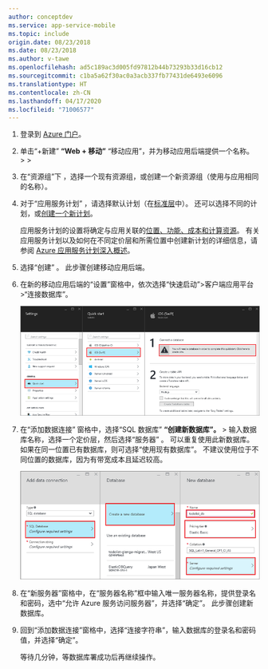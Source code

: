```yaml
---
author: conceptdev
ms.service: app-service-mobile
ms.topic: include
origin.date: 08/23/2018
ms.date: 08/23/2018
ms.author: v-tawe
ms.openlocfilehash: ad5c189ac3d005fd97812b44b73293b33d16cb12
ms.sourcegitcommit: c1ba5a62f30ac0a3acb337fb77431de6493e6096
ms.translationtype: HT
ms.contentlocale: zh-CN
ms.lasthandoff: 04/17/2020
ms.locfileid: "71006577"
---
```

1. 登录到 [Azure 门户]。
2. 单击“+新建” **“Web + 移动”** “移动应用”，并为移动应用后端提供一个名称。 >    >  
3. 在“资源组”下  ，选择一个现有资源组，或创建一个新资源组（使用与应用相同的名称）。 
4. 对于“应用服务计划”  ，请选择默认计划（在[标准层](https://www.azure.cn/pricing/details/app-service/)中）。 还可以选择不同的计划，或[创建一个新计划](../articles/app-service/app-service-plan-manage.md#create-an-app-service-plan)。 

   应用服务计划的设置将确定与应用关联的[位置、功能、成本和计算资源](https://www.azure.cn/pricing/details/app-service/)。 有关应用服务计划以及如何在不同定价层和所需位置中创建新计划的详细信息，请参阅 [Azure 应用服务计划深入概述](/app-service/overview-hosting-plans)。
   
5. 选择“创建”  。 此步骤创建移动应用后端。 
6. 在新的移动应用后端的“设置”窗格中，依次选择“快速启动”>客户端应用平台 >“连接数据库”。    
   
   ![用于连接数据库的选项选择](./media/app-service-mobile-dotnet-backend-create-new-service/dotnet-backend-create-data-connection.png)
7. 在“添加数据连接”  窗格中，选择“SQL 数据库” **“创建新数据库”。**  >   输入数据库名称，选择一个定价层，然后选择“服务器”  。 可以重复使用此新数据库。 如果在同一位置已有数据库，则可选择“使用现有数据库”。  不建议使用位于不同位置的数据库，因为有带宽成本且延迟较高。
   
   ![选择数据库](./media/app-service-mobile-dotnet-backend-create-new-service/dotnet-backend-create-db.png)
8. 在“新服务器”窗格中，在“服务器名称”框中输入唯一服务器名称，提供登录名和密码，选中“允许 Azure 服务访问服务器”，并选择“确定”。     此步骤创建新数据库。
9. 回到“添加数据连接”窗格中，选择“连接字符串”，输入数据库的登录名和密码值，并选择“确定”。    

   等待几分钟，等数据库署成功后再继续操作。

<!-- URLs. -->
[Azure 门户]: https://portal.azure.cn/
